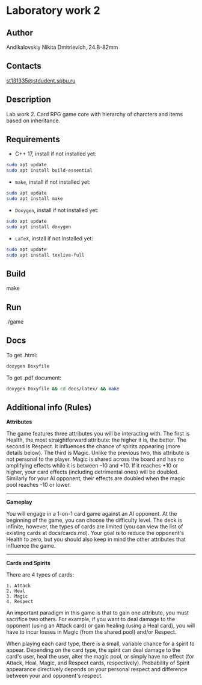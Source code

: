 # Laboratory work 2
## Author
Andikalovskiy Nikita Dmitrievich, 24.B-82mm
## Contacts
st131335@stdudent.spbu.ru
## Description
Lab work 2. Card RPG game core with hierarchy of charcters and items based on inheritance.
## Requirements 
* C++ 17, install if not installed yet:
``` Bash
sudo apt update
sudo apt install build-essential
```
* `make`, install if not installed yet:
``` Bash
sudo apt update
sudo apt install make
```
* `Doxygen`, install if not installed yet:
``` Bash
sudo apt update
sudo apt install doxygen
```
* `LaTeX`, install if not installed yet:
``` Bash
sudo apt update
sudo apt install texlive-full
```
## Build
make
## Run
./game
## Docs
To get .html:
```Bash
doxygen Doxyfile
```
To get .pdf document:
```Bash
doxygen Doxyfile && cd docs/latex/ && make 
```


## Additional info (Rules)
**Attributes**

The game features three attributes you will be interacting with. The first is Health, the most straightforward attribute: the higher it is, the better. The second is Respect. It influences the chance of spirits appearing (more details below). The third is Magic. Unlike the previous two, this attribute is not personal to the player. Magic is shared across the board and has no amplifying effects while it is between -10 and +10. If it reaches +10 or higher, your card effects (including detrimental ones) will be doubled. Similarly for your AI opponent, their effects are doubled when the magic pool reaches -10 or lower.

--- 

**Gameplay**

You will engage in a 1-on-1 card game against an AI opponent. At the beginning of the game, you can choose the difficulty level. The deck is infinite, however, the types of cards are limited (you can view the list of existing cards at docs/cards.md).
Your goal is to reduce the opponent's Health to zero, but you should also keep in mind the other attributes that influence the game.

---

**Cards and Spirits**

There are 4 types of cards:

    1. Attack
    2. Heal
    3. Magic
    4. Respect

An important paradigm in this game is that to gain one attribute, you must sacrifice two others. For example, if you want to deal damage to the opponent (using an Attack card) or gain healing (using a Heal card), you will have to incur losses in Magic (from the shared pool) and/or Respect.

When playing each card type, there is a small, variable chance for a spirit to appear. Depending on the card type, the spirit can deal damage to the card's user, heal the user, alter the magic pool, or simply have no effect (for Attack, Heal, Magic, and Respect cards, respectively). Probability of Spirit appearance directively depends on your personal respect and difference between your and opponent's respect.